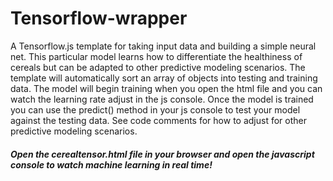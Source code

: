 <h1>Tensorflow-wrapper</h2>
A Tensorflow.js template for taking input data and building a simple neural net. This particular model learns how
to differentiate the healthiness of cereals but can be adapted to other predictive modeling scenarios.
The template will automatically sort an array of objects into testing and training data.
The model will begin training when you open the html file and you can watch the learning rate adjust in the js console. 
Once the model is trained you can use the predict() method in your js console to test your model against the testing data.
See code comments for how to adjust for other predictive modeling scenarios.
<h5>Open the cerealtensor.html file in your browser and open the javascript console to watch machine learning in real time! </h5>
